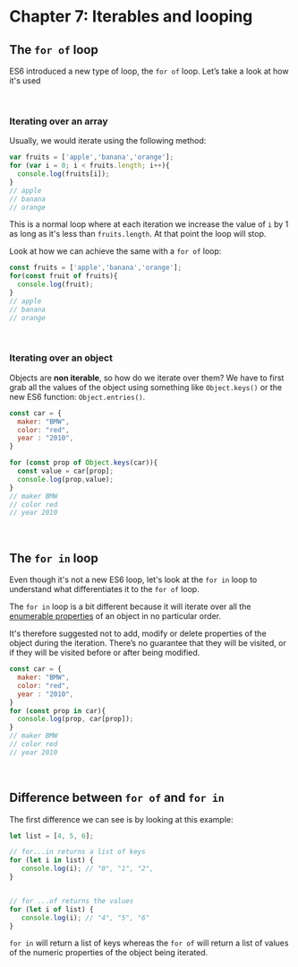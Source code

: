 # Chapter 7: Iterables and looping

## The `for of` loop

ES6 introduced a new type of loop, the `for of` loop.
Let’s take a look at how it's used

&nbsp;

### Iterating over an array

Usually, we would iterate using the following method:

```javascript
var fruits = ['apple','banana','orange'];
for (var i = 0; i < fruits.length; i++){
  console.log(fruits[i]);
}
// apple
// banana
// orange
```

This is a normal loop where at each iteration we increase the value of `i` by 1 as long as it's less than `fruits.length`. At that point the loop will stop.

Look at how we can achieve the same with a `for of` loop:

```javascript
const fruits = ['apple','banana','orange'];
for(const fruit of fruits){
  console.log(fruit);
}
// apple
// banana
// orange
```

&nbsp;

### Iterating over an object

Objects are **non iterable**, so how do we iterate over them?
We have to first grab all the values of the object using something like `Object.keys()` or the new ES6 function: `Object.entries()`.

```javascript
const car = {
  maker: "BMW",
  color: "red",
  year : "2010",
}

for (const prop of Object.keys(car)){
  const value = car[prop];
  console.log(prop,value);
}
// maker BMW
// color red
// year 2010
```

&nbsp;

## The `for in` loop

Even though it's not a new ES6 loop, let's look at the `for in` loop to understand what differentiates it to the `for of` loop.

The `for in` loop is a bit different because it will iterate over all the [enumerable properties](https://developer.mozilla.org/en-US/docs/Web/JavaScript/Enumerability_and_ownership_of_properties) of an object in no particular order.

It's therefore suggested not to add, modify or delete properties of the object during the iteration. There’s no guarantee that they will be visited, or if they will be visited before or after being modified.

```javascript
const car = {
  maker: "BMW",
  color: "red",
  year : "2010",
}
for (const prop in car){
  console.log(prop, car[prop]);
}
// maker BMW
// color red
// year 2010
```

&nbsp;

## Difference between `for of` and `for in`

The first difference we can see is by looking at this example:

```javascript
let list = [4, 5, 6];

// for...in returns a list of keys
for (let i in list) {
   console.log(i); // "0", "1", "2",
}


// for ...of returns the values 
for (let i of list) {
   console.log(i); // "4", "5", "6"
}
```

`for in` will return a list of keys whereas the `for of` will return a list of values of the numeric properties of the object being iterated.
